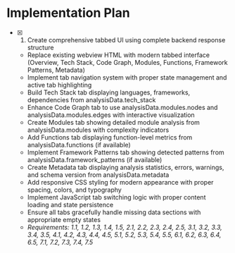 # Implementation Plan

- [x] 1. Create comprehensive tabbed UI using complete backend response structure
  - Replace existing webview HTML with modern tabbed interface (Overview, Tech Stack, Code Graph, Modules, Functions, Framework Patterns, Metadata)
  - Implement tab navigation system with proper state management and active tab highlighting
  - Build Tech Stack tab displaying languages, frameworks, dependencies from analysisData.tech_stack
  - Enhance Code Graph tab to use analysisData.modules.nodes and analysisData.modules.edges with interactive visualization
  - Create Modules tab showing detailed module analysis from analysisData.modules with complexity indicators
  - Add Functions tab displaying function-level metrics from analysisData.functions (if available)
  - Implement Framework Patterns tab showing detected patterns from analysisData.framework_patterns (if available)
  - Create Metadata tab displaying analysis statistics, errors, warnings, and schema version from analysisData.metadata
  - Add responsive CSS styling for modern appearance with proper spacing, colors, and typography
  - Implement JavaScript tab switching logic with proper content loading and state persistence
  - Ensure all tabs gracefully handle missing data sections with appropriate empty states
  - _Requirements: 1.1, 1.2, 1.3, 1.4, 1.5, 2.1, 2.2, 2.3, 2.4, 2.5, 3.1, 3.2, 3.3, 3.4, 3.5, 4.1, 4.2, 4.3, 4.4, 4.5, 5.1, 5.2, 5.3, 5.4, 5.5, 6.1, 6.2, 6.3, 6.4, 6.5, 7.1, 7.2, 7.3, 7.4, 7.5_
